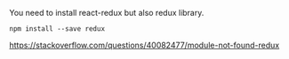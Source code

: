 You need to install react-redux but also redux library.

`npm install --save redux`

https://stackoverflow.com/questions/40082477/module-not-found-redux
